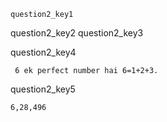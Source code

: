 ```ngMeta
question2_key1
```

question2_key2
question2_key3


question2_key4


```
 6 ek perfect number hai 6=1+2+3.
```
question2_key5


```
6,28,496
```
